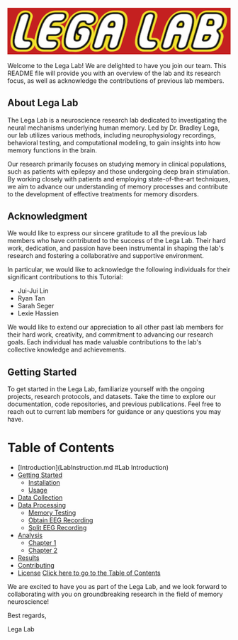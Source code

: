 
![Logo](logo/lega_lab_logo.png)

Welcome to the Lega Lab! We are delighted to have you join our team. This README file will provide you with an overview of the lab and its research focus, as well as acknowledge the contributions of previous lab members.

## About Lega Lab

The Lega Lab is a neuroscience research lab dedicated to investigating the neural mechanisms underlying human memory. Led by Dr. Bradley Lega, our lab utilizes various methods, including neurophysiology recordings, behavioral testing, and computational modeling, to gain insights into how memory functions in the brain.

Our research primarily focuses on studying memory in clinical populations, such as patients with epilepsy and those undergoing deep brain stimulation. By working closely with patients and employing state-of-the-art techniques, we aim to advance our understanding of memory processes and contribute to the development of effective treatments for memory disorders.

## Acknowledgment

We would like to express our sincere gratitude to all the previous lab members who have contributed to the success of the Lega Lab. Their hard work, dedication, and passion have been instrumental in shaping the lab's research and fostering a collaborative and supportive environment.

In particular, we would like to acknowledge the following individuals for their significant contributions to this Tutorial:

- Jui-Jui Lin
- Ryan Tan
- Sarah Seger
- Lexie Hassien


We would like to extend our appreciation to all other past lab members for their hard work, creativity, and commitment to advancing our research goals. Each individual has made valuable contributions to the lab's collective knowledge and achievements.

## Getting Started

To get started in the Lega Lab, familiarize yourself with the ongoing projects, research protocols, and datasets. Take the time to explore our documentation, code repositories, and previous publications. Feel free to reach out to current lab members for guidance or any questions you may have.

# Table of Contents

- [Introduction](LabInstruction.md #Lab Introduction)
- [Getting Started](#getting-started)
  - [Installation](#installation)
  - [Usage](#usage)
- [Data Collection](#data-collection)
- [Data Processing](#data-processing)
  - [Memory Testing](#memory-testing)
  - [Obtain EEG Recording](#obtain-eeg-recording)
  - [Split EEG Recording](#split-eeg-recording)
- [Analysis](#analysis)
  - [Chapter 1](/path/to/another.md#chapter-1)
  - [Chapter 2](/path/to/another.md#chapter-2)
- [Results](/results.md)
- [Contributing](CONTRIBUTING.md)
- [License](LICENSE)
[Click here to go to the Table of Contents](LabInstruction.md)


We are excited to have you as part of the Lega Lab, and we look forward to collaborating with you on groundbreaking research in the field of memory neuroscience!

Best regards,

Lega Lab